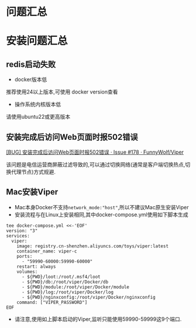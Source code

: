 # 问题汇总

# 安装问题汇总

## redis启动失败

+ docker版本低

推荐使用24以上版本,可使用 docker version查看

+ 操作系统内核版本低

请使用ubuntu22或更高版本

## 安装完成后访问Web页面时报502错误

[[BUG] 安装完成后访问Web页面时报502错误 · Issue #178 · FunnyWolf/Viper](https://github.com/FunnyWolf/Viper/issues/178)

该问题是电信运营商屏蔽过滤导致的,可以通过切换网络(通常是客户端切换热点,切换代理节点)方式规避.

## Mac安装Viper

+ Mac本身Docker不支持`network_mode:"host"`,所以不建议Mac原生安装Viper
+ 安装流程与在Linux上安装相同,其中docker-compose.yml使用如下脚本生成

```shell
tee docker-compose.yml <<-'EOF'
version: "3"
services:
  viper:
    image: registry.cn-shenzhen.aliyuncs.com/toys/viper:latest
    container_name: viper-c
    ports:
      - "59990-60000:59990-60000"
    restart: always
    volumes:
      - ${PWD}/loot:/root/.msf4/loot
      - ${PWD}/db:/root/viper/Docker/db
      - ${PWD}/module:/root/viper/Docker/module
      - ${PWD}/log:/root/viper/Docker/log
      - ${PWD}/nginxconfig:/root/viper/Docker/nginxconfig
    command: ["VIPER_PASSWORD"]
EOF
```

+ 请注意,使用如上脚本启动的Viper,监听只能使用59990-59999这9个端口.

